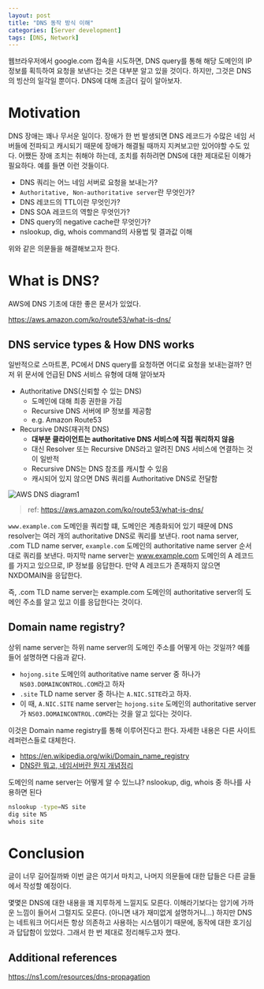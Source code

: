 ```yaml
---
layout: post
title: "DNS 동작 방식 이해"
categories: [Server development]
tags: [DNS, Network]
---
```


웹브라우저에서 google.com 접속을 시도하면, DNS query를 통해 해당 도메인의 IP 정보를 획득하여 요청을 보낸다는 것은 대부분 알고 있을 것이다. 하지만, 그것은 DNS의 빙산의 일각일 뿐이다. DNS에 대해 조금더 깊이 알아보자.

# Motivation

DNS 장애는 꽤나 무서운 일이다. 장애가 한 번 발생되면 DNS 레코드가 수많은 네임 서버들에 전파되고 캐시되기 때문에 장애가 해결될 때까지 지켜보고만 있어야할 수도 있다. 어쨌든 장애 조치는 취해야 하는데, 조치를 취하려면 DNS에 대한 제대로된 이해가 필요하다. 예를 들면 이런 것들이다.

- DNS 쿼리는 어느 네임 서버로 요청을 보내는가?
- `Authoritative, Non-authoritative server`란 무엇인가?
- DNS 레코드의 TTL이란 무엇인가?
- DNS SOA 레코드의 역할은 무엇인가?
- DNS query의 negative cache란 무엇인가?
- nslookup, dig, whois command의 사용법 및 결과값 이해

위와 같은 의문들을 해결해보고자 한다.

# What is DNS?

AWS에 DNS 기초에 대한 좋은 문서가 있었다.

<https://aws.amazon.com/ko/route53/what-is-dns/>

## DNS service types & How DNS works

일반적으로 스마트폰, PC에서 DNS query를 요청하면 어디로 요청을 보내는걸까? 먼저 위 문서에 언급된 DNS 서비스 유형에 대해 알아보자

- Authoritative DNS(신뢰할 수 있는 DNS)
  - 도메인에 대해 최종 권한을 가짐
  - Recursive DNS 서버에 IP 정보를 제공함
  - e.g. Amazon Route53
- Recursive DNS(재귀적 DNS)
  - **대부분 클라이언트는 authoritative DNS 서비스에 직접 쿼리하지 않음**
  - 대신 Resolver 또는 Recursive DNS라고 알려진 DNS 서비스에 연결하는 것이 일반적
  - Recursive DNS는 DNS 참조를 캐시할 수 있음
  - 캐시되어 있지 않으면 DNS 쿼리를 Authoritative DNS로 전달함

![AWS DNS diagram1](https://d1.awsstatic.com/Route53/how-route-53-routes-traffic.8d313c7da075c3c7303aaef32e89b5d0b7885e7c.png)
> ref: <https://aws.amazon.com/ko/route53/what-is-dns/>

`www.example.com` 도메인을 쿼리할 떄, 도메인은 계층화되어 있기 때문에 DNS resolver는 여러 개의 authoritative DNS로 쿼리를 보낸다. root nama server, .com TLD name server, `example.com` 도메인의 authoritative name server 순서대로 쿼리를 보낸다. 마지막 name server는 www.example.com 도메인의 A 레코드를 가지고 있으므로, IP 정보를 응답한다. 만약 A 레코드가 존재하지 않으면 NXDOMAIN을 응답한다.

즉, .com TLD name server는 example.com 도메인의 authoritative server의 도메인 주소를 알고 있고 이를 응답한다는 것이다.

## Domain name registry?

상위 name server는 하위 name server의 도메인 주소를 어떻게 아는 것일까? 예를 들어 설명하면 다음과 같다.

- `hojong.site` 도메인의 authoritative name server 중 하나가 `NS03.DOMAINCONTROL.COM`라고 하자
- `.site` TLD name server 중 하나는 `A.NIC.SITE`라고 하자.
- 이 때, `A.NIC.SITE` name server는 `hojong.site` 도메인의 authoritative server가 `NS03.DOMAINCONTROL.COM`라는 것을 알고 있다는 것이다.

이것은 Domain name registry를 통해 이루어진다고 한다. 자세한 내용은 다른 사이트 레퍼런스들로 대체한다.

- <https://en.wikipedia.org/wiki/Domain_name_registry>
- [DNS란 뭐고, 네임서버란 뭔지 개념정리](https://gentlysallim.com/dns%EB%9E%80-%EB%AD%90%EA%B3%A0-%EB%84%A4%EC%9E%84%EC%84%9C%EB%B2%84%EB%9E%80-%EB%AD%94%EC%A7%80-%EA%B0%9C%EB%85%90%EC%A0%95%EB%A6%AC/)

도메인의 name server는 어떻게 알 수 있느냐? nslookup, dig, whois 중 하나를 사용하면 된다

```sh
nslookup -type=NS site
dig site NS
whois site
```

# Conclusion

글이 너무 길어질까봐 이번 글은 여기서 마치고, 나머지 의문들에 대한 답들은 다른 글들에서 작성할 예정이다.

몇몇은 DNS에 대한 내용을 꽤 지루하게 느낄지도 모른다. 이해라기보다는 암기에 가까운 느낌이 들어서 그럴지도 모른다. (아니면 내가 재미없게 설명하거니...) 하지만 DNS는 네트워크 어디서든 항상 의존하고 사용하는 시스템이기 때문에, 동작에 대한 호기심과 답답함이 있었다. 그래서 한 번 제대로 정리해두고자 했다.

## Additional references

<https://ns1.com/resources/dns-propagation>
